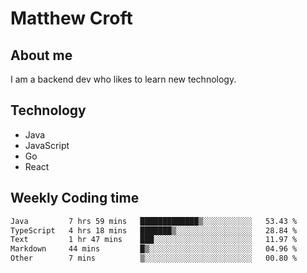 # Matthew Croft

## About me
I am a backend dev who likes to learn new technology. 

## Technology
- Java
- JavaScript
- Go
- React

## Weekly Coding time
<!--START_SECTION:waka-->

```txt
Java         7 hrs 59 mins   █████████████▒░░░░░░░░░░░   53.43 %
TypeScript   4 hrs 18 mins   ███████▒░░░░░░░░░░░░░░░░░   28.84 %
Text         1 hr 47 mins    ███░░░░░░░░░░░░░░░░░░░░░░   11.97 %
Markdown     44 mins         █▒░░░░░░░░░░░░░░░░░░░░░░░   04.96 %
Other        7 mins          ▒░░░░░░░░░░░░░░░░░░░░░░░░   00.80 %
```

<!--END_SECTION:waka-->
